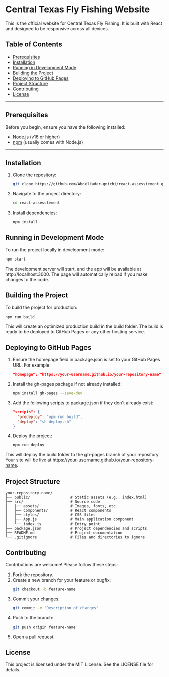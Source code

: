 # Central Texas Fly Fishing Website

This is the official website for Central Texas Fly Fishing. It is built with React and designed to be responsive across all devices.

## Table of Contents
- [Prerequisites](#prerequisites)
- [Installation](#installation)
- [Running in Development Mode](#running-in-development-mode)
- [Building the Project](#building-the-project)
- [Deploying to GitHub Pages](#deploying-to-github-pages)
- [Project Structure](#project-structure)
- [Contributing](#contributing)
- [License](#license)

---

## Prerequisites

Before you begin, ensure you have the following installed:
- [Node.js](https://nodejs.org/) (v16 or higher)
- [npm](https://www.npmjs.com/) (usually comes with Node.js)

---

## Installation

1. Clone the repository:
   ```bash
   git clone https://github.com/Abdelkader-gnichi/react-assesstement.git
   ```

2. Navigate to the project directory:
   ```bash
   cd react-assesstement
   ```

3. Install dependencies:
   ```bash
   npm install
   ```

## Running in Development Mode

To run the project locally in development mode:
```bash
npm start
```

The development server will start, and the app will be available at http://localhost:3000.
The page will automatically reload if you make changes to the code.

## Building the Project

To build the project for production:
```bash
npm run build
```

This will create an optimized production build in the build folder.
The build is ready to be deployed to GitHub Pages or any other hosting service.

## Deploying to GitHub Pages

1. Ensure the homepage field in package.json is set to your GitHub Pages URL. For example:
   ```json
   "homepage": "https://your-username.github.io/your-repository-name"
   ```

2. Install the gh-pages package if not already installed:
   ```bash
   npm install gh-pages --save-dev
   ```

3. Add the following scripts to package.json if they don't already exist:
   ```json
   "scripts": {
     "predeploy": "npm run build",
     "deploy": "sh deploy.sh"
   }
   ```

4. Deploy the project:
   ```bash
   npm run deploy
   ```

This will deploy the build folder to the gh-pages branch of your repository.
Your site will be live at https://your-username.github.io/your-repository-name.

## Project Structure

```
your-repository-name/
├── public/                  # Static assets (e.g., index.html)
├── src/                     # Source code
│   ├── assets/              # Images, fonts, etc.
│   ├── components/          # React components
│   ├── styles/              # CSS files
│   ├── App.js               # Main application component
│   └── index.js             # Entry point
├── package.json             # Project dependencies and scripts
├── README.md                # Project documentation
└── .gitignore               # Files and directories to ignore
```

## Contributing

Contributions are welcome! Please follow these steps:

1. Fork the repository.
2. Create a new branch for your feature or bugfix:
   ```bash
   git checkout -b feature-name
   ```
3. Commit your changes:
   ```bash
   git commit -m "Description of changes"
   ```
4. Push to the branch:
   ```bash
   git push origin feature-name
   ```
5. Open a pull request.

## License

This project is licensed under the MIT License. See the LICENSE file for details.
